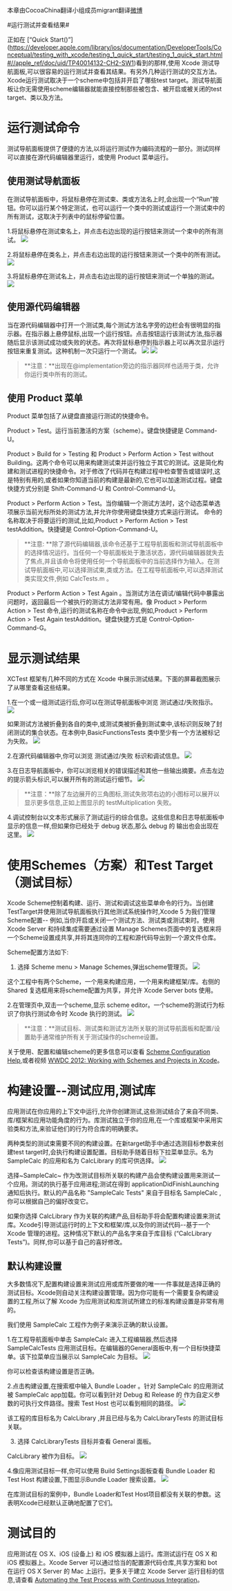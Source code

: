 本章由CocoaChina翻译小组成员migrant翻译[微博](http://weibo.com/u/2168385817)

#运行测试并查看结果#

正如在 [“Quick Start()”] (https://developer.apple.com/library/ios/documentation/DeveloperTools/Conceptual/testing_with_xcode/testing_1_quick_start/testing_1_quick_start.html#//apple_ref/doc/uid/TP40014132-CH2-SW1)看到的那样,使用 Xcode 测试导航面板,可以很容易的运行测试并查看其结果。有另外几种运行测试的交互方法。Xcode运行测试取决于一个scheme中包括并开启了哪些test target。测试导航面板让你无需使用scheme编辑器就能直接控制那些被包含、被开启或被关闭的test target、类以及方法。

# 运行测试命令 #

测试导航面板提供了便捷的方法,以将运行测试作为编码流程的一部分。测试同样可以直接在源代码编辑器里运行，或使用 Product 菜单运行。 

## 使用测试导航面板 ##

在测试导航面板中，将鼠标悬停在测试束、类或方法名上时,会出现一个“Run”按钮。你可以运行某个特定测试，也可以运行一个类中的测试或运行一个测试束中的所有测试，这取决于列表中的鼠标停留位置。

1.将鼠标悬停在测试束名上，并点击右边出现的运行按钮来测试一个束中的所有测试。
![](https://developer.apple.com/library/ios/documentation/DeveloperTools/Conceptual/testing_with_xcode/art/twx-run-bundle_2x.png)

2.将鼠标悬停在类名上，并点击右边出现的运行按钮来测试一个类中的所有测试。
![](https://developer.apple.com/library/ios/documentation/DeveloperTools/Conceptual/testing_with_xcode/art/twx-run-class_2x.png)

3.将鼠标悬停在测试名上，并点击右边出现的运行按钮来测试一个单独的测试。
![](https://developer.apple.com/library/ios/documentation/DeveloperTools/Conceptual/testing_with_xcode/art/twx-run-method_2x.png)

## 使用源代码编辑器 ##
当在源代码编辑器中打开一个测试类,每个测试方法名字旁的边栏会有很明显的指示器。在指示器上悬停鼠标,出现一个运行按钮。点击按钮运行该测试方法,指示器随后显示该测试成功或失败的状态。再次将鼠标悬停到指示器上可以再次显示运行按钮来重复测试。这种机制一次只运行一个测试。
![](https://developer.apple.com/library/ios/documentation/DeveloperTools/Conceptual/testing_with_xcode/art/twx-run_editor_1_2x.png)
![](https://developer.apple.com/library/ios/documentation/DeveloperTools/Conceptual/testing_with_xcode/art/twx-run_editor_2_2x.png)

>**注意：**出现在@implementation旁边的指示器同样也适用于类，允许你运行类中所有的测试。

## 使用 Product 菜单 ##

Product 菜单包括了从键盘直接运行测试的快捷命令。

Product > Test。运行当前激活的方案（scheme）。键盘快捷键是 Command-U。

Product > Build for > Testing 和 Product > Perform Action > Test without Building。这两个命令可以用来构建测试束并运行独立于其它的测试。这是简化构建和测试进程的快捷命令。对于修改了代码并在构建过程中检查警告或错误时,这是特别有用的,或者如果你知道当前的构建是最新的,它也可以加速测试过程。键盘快捷方式分别是 
Shift-Command-U 和 Control-Command-U。

Product > Perform Action > Test。当你编辑一个测试方法时，这个动态菜单选项展示当前光标所处的测试方法,并允许你使用键盘快捷方式来运行测试。 命令的名称取决于将要运行的测试,比如,Product > Perform Action > Test testAddition。快捷键是 Control-Option-Command-U。

>**注意: **除了源代码编辑器,该命令还基于工程导航面板和测试导航面板中的选择情况运行。当任何一个导航面板处于激活状态，源代码编辑器就失去了焦点,并且该命令将使用任何一个导航面板中的当前选择作为输入。在测试导航面板中,可以选择测试束,类或方法。在工程导航面板中,可以选择测试类实现文件,例如 CalcTests.m 。

Product > Perform Action > Test Again <testName>。当测试方法在调试/编辑代码中暴露出问题时，返回最后一个被执行的测试方法非常有用。像 Product > Perform 
Action > Test 命令,运行的测试名称在命令中出现,例如,Product > Perform Action > Test Again testAddition。键盘快捷方式是 Control-Option-Command-G。

# 显示测试结果 #
XCTest 框架有几种不同的方式在 Xcode 中展示测试结果。下面的屏幕截图展示了从哪里查看这些结果。 

1.在一个或一组测试运行后,你可以在测试导航面板中浏览 测试通过/失败指示。
![](https://developer.apple.com/library/ios/documentation/DeveloperTools/Conceptual/testing_with_xcode/art/twx-results-testnav_2x.png)

如果测试方法被折叠到各自的类中,或测试类被折叠到测试束中,该标识则反映了封闭测试的集合状态。在本例中,BasicFunctionsTests 类中至少有一个方法被标记为失败。
![](https://developer.apple.com/library/ios/documentation/DeveloperTools/Conceptual/testing_with_xcode/art/twx-results-testnav-collapsed_2x.png)

2.在源代码编辑器中,你可以浏览 测试通过/失败 标识和调试信息。
![](https://developer.apple.com/library/ios/documentation/DeveloperTools/Conceptual/testing_with_xcode/art/twx-results-srceditor_2x.png)

3.在日志导航面板中，你可以浏览相关的错误描述和其他一些输出摘要。点击左边的提示箭头标识,可以展开所有的测试运行细节。
![](https://developer.apple.com/library/ios/documentation/DeveloperTools/Conceptual/testing_with_xcode/art/twx-log-navigator-results_2x.png)

>**注意：**除了左边展开的三角图标,测试失败项右边的小图标可以展开以显示更多信息,正如上图显示的 testMultiplication 失败。

4.调试控制台以文本形式展示了测试运行的综合信息。这些信息和日志导航面板中显示的信息一样,但如果你已经处于 debug 状态,那么 debug 的 输出也会出现在这里。
![](https://developer.apple.com/library/ios/documentation/DeveloperTools/Conceptual/testing_with_xcode/art/twx-results-dbgconsole_2x.png)

# 使用Schemes（方案）和Test Target（测试目标） #

Xcode Scheme控制着构建、运行、测试和调试这些菜单命令的行为。当创建TestTarget并使用测试导航面板执行其他测试系统操作时,Xcode 5 为我们管理Scheme配置-- 例如,当你开启或关闭一个测试方法、测试类或测试束时。使用 Xcode Server 和持续集成需要通过设置 Manage Schemes页面中的复选框来将一个Scheme设置成共享,并将其连同你的工程和源代码导出到一个源文件仓库。

Scheme配置方法如下:

1. 选择 Scheme menu > Manage Schemes,弹出scheme管理页。
![](https://developer.apple.com/library/ios/documentation/DeveloperTools/Conceptual/testing_with_xcode/art/twx-manage-schemes-sheet_2x.png)

这个工程中有两个Scheme，一个用来构建应用，一个用来构建框架/库。右侧的 Shared 复选框用来将scheme配置为共享，并允许 Xcode Server bots 使用。 

2.在管理页中,双击一个scheme,显示 scheme editor。一个scheme的测试行为标识了你执行测试命令时 Xcode 执行的测试。
![](https://developer.apple.com/library/ios/documentation/DeveloperTools/Conceptual/testing_with_xcode/art/twx-edit%E2%80%93schemes-sheet_2x.png)

>**注意：**测试目标、测试类和测试方法所关联的测试导航面板和配置/设置助手通常维护所有关于测试操作的scheme设置。 

关于使用、配置和编辑scheme的更多信息可以查看 [Scheme Configuration Help](https://developer.apple.com/library/ios/recipes/xcode_help-scheme_editor/_index.html#//apple_ref/doc/uid/TP40010402),或者视频 [WWDC 2012: Working with Schemes and Projects in Xcode](https://developer.apple.com/videos/wwdc/2012/?id=408)。

# 构建设置--测试应用,测试库 #

应用测试在你应用的上下文中运行,允许你创建测试,这些测试结合了来自不同类、库/框架和应用功能角度的行为。库测试独立于你的应用,在一个库或框架中采用实验类和方法,来验证他们的行为符合库的明确要求。

两种类型的测试束需要不同的构建设置。在新target助手中通过选测目标参数来创建test target时,会执行构建设置配置。目标助手随着目标下拉菜单显示。名为SampleCalc 的应用和名为 CalcLibrary 的库可供选择。
![](https://developer.apple.com/library/ios/documentation/DeveloperTools/Conceptual/testing_with_xcode/art/twx-new_target_assistant-targets_2x.png)

选择~SampleCalc~ 作为改测试目标所关联的构建产品会使构建设置用来测试一个应用。测试的执行基于应用进程;测试在得到 applicationDidFinishLaunching 通知后执行。默认的产品名称 "SampleCalc Tests" 来自于目标名 SampleCalc ,你可以根据自己的偏好改变它。

如果你选择 CalcLibrary 作为关联的构建产品,目标助手将会配置构建设置来测试库。Xcode引导测试运行时的上下文和框架/库,以及你的测试代码--基于一个 Xcode 管理的进程。这种情况下默认的产品名字来自于库目标 (“CalcLibrary Tests”)。同样,你可以基于自己的喜好修改。

## 默认构建设置 ##

大多数情况下,配置构建设置来测试应用或库所要做的唯一一件事就是选择正确的测试目标。Xcode则自动关注构建设置管理。因为你可能有一个需要复杂构建设置的工程,所以了解 Xcode 为应用测试和库测试所建立的标准构建设置是非常有用的。

我们使用 SampleCalc 工程作为例子来演示正确的默认设置。

1.在工程导航面板中单击 SampleCalc 进入工程编辑器,然后选择 SampleCalcTests 应用测试目标。在编辑器的General面板中,有一个目标快捷菜单。该下拉菜单应当展示以 SampleCalc 为目标。
![](https://developer.apple.com/library/ios/documentation/DeveloperTools/Conceptual/testing_with_xcode/art/twx-app_library_1_2x.png)

你可以检查该构建设置是否正确。

2.点击构建设置,在搜索框中输入 Bundle Loader 。针对 SampleCalc 的应用测试被 SampleCalc app加载。你可以看到针对 Debug 和 Release 的 作为自定义参数的可执行文件路径。搜索 Test Host 也可以看到相同的路径。
![](https://developer.apple.com/library/ios/documentation/DeveloperTools/Conceptual/testing_with_xcode/art/twx-app_library_2_2x.png)

该工程的库目标名为 CalcLibrary ,并且已经与名为 CalcLibraryTests 的测试目标关联。 

3. 选择 CalcLibraryTests 目标并查看 General 面板。

CalcLibrary 被作为目标。
![](https://developer.apple.com/library/ios/documentation/DeveloperTools/Conceptual/testing_with_xcode/art/twx-app_library_3_2x.png)

4.像应用测试目标一样,你可以使用 Build Settings面板查看 Bundle Loader 和 Test Host 构建设置,下图显示Bundle Loader 搜索设置。
![](https://developer.apple.com/library/ios/documentation/DeveloperTools/Conceptual/testing_with_xcode/art/twx-app_library_4_2x.png)

在库测试目标的案例中，Bundle Loader和Test Host项目都没有关联的参数。这表明Xcode已经默认正确地配置了它们。

# 测试目的 #
应用测试在 OS X、iOS (设备上) 和 iOS 模拟器上运行。库测试运行在 OS X 和 iOS 模拟器上。Xcode Server 可以通过恰当的配置源代码仓库,共享方案和 bot 在运行 OS X Server 的 Mac 上运行。更多关于建立 Xcode Server 运行目标的信息,请查看 [Automating the Test Process with Continuous Integration](https://developer.apple.com/library/ios/documentation/DeveloperTools/Conceptual/testing_with_xcode/testing_6_automating_with_continuous_integration/testing_6_automating_with_continuous_integration.html#//apple_ref/doc/uid/TP40014132-CH7-SW1)。
